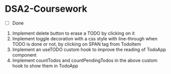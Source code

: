 # DSA2-Coursework

- [ ] Done

1. Implement delete button to erase a TODO by clicking on it
2. Implement toggle decoration with a css style with line-through when TODO is done or not, by clicking on SPAN tag from TodoItem
3. Implement an useTODO custom hook to improve the reading of TodoApp component
4. Implement countTodos and countPendingTodos in the above custom hook to show them in TodoApp
